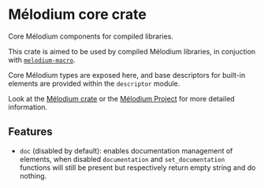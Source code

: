 
# Mélodium core crate

Core Mélodium components for compiled libraries.

This crate is aimed to be used by compiled Mélodium libraries,
in conjuction with [`melodium-macro`](https://docs.rs/melodium-macro/latest/melodium_macro/).

Core Mélodium types are exposed here, and base descriptors
for built-in elements are provided within the `descriptor` module.

Look at the [Mélodium crate](https://docs.rs/melodium/latest/melodium/)
or the [Mélodium Project](https://melodium.tech/) for more detailed information.

## Features

- `doc` (disabled by default): enables documentation management of elements, when disabled `documentation` and `set_documentation` functions will still be present but respectively return empty string and do nothing.

